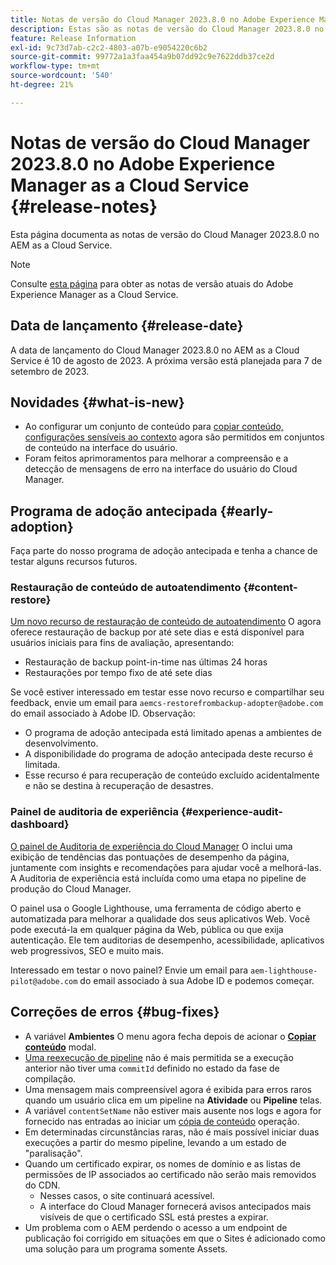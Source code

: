 ```yaml
---
title: Notas de versão do Cloud Manager 2023.8.0 no Adobe Experience Manager as a Cloud Service
description: Estas são as notas de versão do Cloud Manager 2023.8.0 no AEM as a Cloud Service.
feature: Release Information
exl-id: 9c73d7ab-c2c2-4803-a07b-e9054220c6b2
source-git-commit: 99772a1a3faa454a9b07dd92c9e7622ddb37ce2d
workflow-type: tm+mt
source-wordcount: '540'
ht-degree: 21%

---
```



# Notas de versão do Cloud Manager 2023.8.0 no Adobe Experience Manager as a Cloud Service {#release-notes}

Esta página documenta as notas de versão do Cloud Manager 2023.8.0 no AEM as a Cloud Service.

>[!NOTE]
>
>Consulte [esta página](/help/release-notes/release-notes-cloud/release-notes-current.md) para obter as notas de versão atuais do Adobe Experience Manager as a Cloud Service.

## Data de lançamento {#release-date}

A data de lançamento do Cloud Manager 2023.8.0 no AEM as a Cloud Service é 10 de agosto de 2023. A próxima versão está planejada para 7 de setembro de 2023.

## Novidades {#what-is-new}

* Ao configurar um conjunto de conteúdo para [copiar conteúdo,](/help/implementing/developing/tools/content-copy.md) [configurações sensíveis ao contexto](/help/implementing/developing/introduction/configurations.md) agora são permitidos em conjuntos de conteúdo na interface do usuário.
* Foram feitos aprimoramentos para melhorar a compreensão e a detecção de mensagens de erro na interface do usuário do Cloud Manager.

## Programa de adoção antecipada {#early-adoption}

Faça parte do nosso programa de adoção antecipada e tenha a chance de testar alguns recursos futuros.

### Restauração de conteúdo de autoatendimento {#content-restore}

[Um novo recurso de restauração de conteúdo de autoatendimento](/help/operations/restore.md) O agora oferece restauração de backup por até sete dias e está disponível para usuários iniciais para fins de avaliação, apresentando:

* Restauração de backup point-in-time nas últimas 24 horas
* Restaurações por tempo fixo de até sete dias

Se você estiver interessado em testar esse novo recurso e compartilhar seu feedback, envie um email para `aemcs-restorefrombackup-adopter@adobe.com` do email associado à Adobe ID. Observação:

* O programa de adoção antecipada está limitado apenas a ambientes de desenvolvimento.
* A disponibilidade do programa de adoção antecipada deste recurso é limitada.
* Esse recurso é para recuperação de conteúdo excluído acidentalmente e não se destina à recuperação de desastres.

### Painel de auditoria de experiência {#experience-audit-dashboard}

[O painel de Auditoria de experiência do Cloud Manager](/help/implementing/cloud-manager/experience-audit-dashboard.md) O inclui uma exibição de tendências das pontuações de desempenho da página, juntamente com insights e recomendações para ajudar você a melhorá-las. A Auditoria de experiência está incluída como uma etapa no pipeline de produção do Cloud Manager.

O painel usa o Google Lighthouse, uma ferramenta de código aberto e automatizada para melhorar a qualidade dos seus aplicativos Web. Você pode executá-la em qualquer página da Web, pública ou que exija autenticação. Ele tem auditorias de desempenho, acessibilidade, aplicativos web progressivos, SEO e muito mais.

Interessado em testar o novo painel? Envie um email para `aem-lighthouse-pilot@adobe.com` do email associado à sua Adobe ID e podemos começar.

## Correções de erros {#bug-fixes}

* A variável **Ambientes** O menu agora fecha depois de acionar o **[Copiar conteúdo](/help/implementing/developing/tools/content-copy.md)** modal.
* [Uma reexecução de pipeline](/help/implementing/cloud-manager/deploy-code.md#reexecute-deployment) não é mais permitida se a execução anterior não tiver uma `commitId` definido no estado da fase de compilação.
* Uma mensagem mais compreensível agora é exibida para erros raros quando um usuário clica em um pipeline na **Atividade** ou **Pipeline** telas.
* A variável `contentSetName` não estiver mais ausente nos logs e agora for fornecido nas entradas ao iniciar um [cópia de conteúdo](/help/implementing/developing/tools/content-copy.md) operação.
* Em determinadas circunstâncias raras, não é mais possível iniciar duas execuções a partir do mesmo pipeline, levando a um estado de &quot;paralisação&quot;.
* Quando um certificado expirar, os nomes de domínio e as listas de permissões de IP associados ao certificado não serão mais removidos do CDN.
   * Nesses casos, o site continuará acessível.
   * [](/help/implementing/cloud-manager/managing-ssl-certifications/introduction.md)A interface do Cloud Manager fornecerá avisos antecipados mais visíveis de que o certificado SSL está prestes a expirar.
* Um problema com o AEM perdendo o acesso a um endpoint de publicação foi corrigido em situações em que o Sites é adicionado como uma solução para um programa somente Assets.

